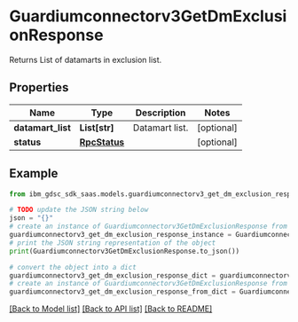 # Guardiumconnectorv3GetDmExclusionResponse

Returns List of datamarts in exclusion list.

## Properties

Name | Type | Description | Notes
------------ | ------------- | ------------- | -------------
**datamart_list** | **List[str]** | Datamart list. | [optional] 
**status** | [**RpcStatus**](RpcStatus.md) |  | [optional] 

## Example

```python
from ibm_gdsc_sdk_saas.models.guardiumconnectorv3_get_dm_exclusion_response import Guardiumconnectorv3GetDmExclusionResponse

# TODO update the JSON string below
json = "{}"
# create an instance of Guardiumconnectorv3GetDmExclusionResponse from a JSON string
guardiumconnectorv3_get_dm_exclusion_response_instance = Guardiumconnectorv3GetDmExclusionResponse.from_json(json)
# print the JSON string representation of the object
print(Guardiumconnectorv3GetDmExclusionResponse.to_json())

# convert the object into a dict
guardiumconnectorv3_get_dm_exclusion_response_dict = guardiumconnectorv3_get_dm_exclusion_response_instance.to_dict()
# create an instance of Guardiumconnectorv3GetDmExclusionResponse from a dict
guardiumconnectorv3_get_dm_exclusion_response_from_dict = Guardiumconnectorv3GetDmExclusionResponse.from_dict(guardiumconnectorv3_get_dm_exclusion_response_dict)
```
[[Back to Model list]](../README.md#documentation-for-models) [[Back to API list]](../README.md#documentation-for-api-endpoints) [[Back to README]](../README.md)


